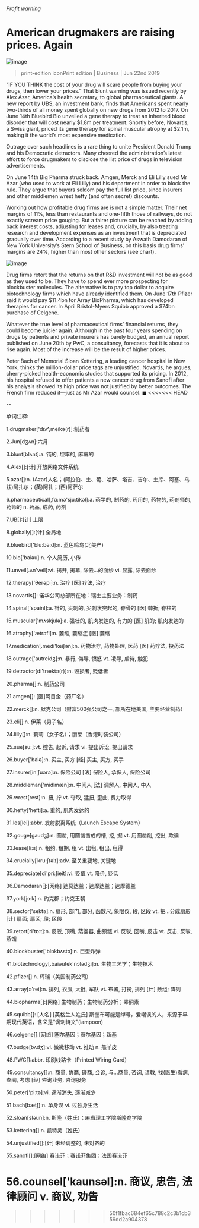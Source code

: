 ###### Profit warning
# American drugmakers are raising prices. Again 
![image](images/20190622_wbp505.jpg) 
> print-edition iconPrint edition | Business | Jun 22nd 2019 
“IF YOU THINK the cost of your drug will scare people from buying your drugs, then lower your prices.” That blunt warning was issued recently by Alex Azar, America’s health secretary, to global pharmaceutical giants. A new report by UBS, an investment bank, finds that Americans spent nearly two-thirds of all money spent globally on new drugs from 2012 to 2017. On June 14th Bluebird Bio unveiled a gene therapy to treat an inherited blood disorder that will cost nearly $1.8m per treatment. Shortly before, Novartis, a Swiss giant, priced its gene therapy for spinal muscular atrophy at $2.1m, making it the world’s most expensive medication. 
Outrage over such headlines is a rare thing to unite President Donald Trump and his Democratic detractors. Many cheered the administration’s latest effort to force drugmakers to disclose the list price of drugs in television advertisements. 
On June 14th Big Pharma struck back. Amgen, Merck and Eli Lilly sued Mr Azar (who used to work at Eli Lilly) and his department in order to block the rule. They argue that buyers seldom pay the full list price, since insurers and other middlemen wrest hefty (and often secret) discounts. 
Working out how profitable drug firms are is not a simple matter. Their net margins of 11%, less than restaurants and one-fifth those of railways, do not exactly scream price gouging. But a fairer picture can be reached by adding back interest costs, adjusting for leases and, crucially, by also treating research and development expenses as an investment that is depreciated gradually over time. According to a recent study by Aswath Damodaran of New York University’s Stern School of Business, on this basis drug firms’ margins are 24%, higher than most other sectors (see chart). 
![image](images/20190622_WBC273.png) 
Drug firms retort that the returns on that R&D investment will not be as good as they used to be. They have to spend ever more prospecting for blockbuster molecules. The alternative is to pay top dollar to acquire biotechnology firms which have already identified them. On June 17th Pfizer said it would pay $11.4bn for Array BioPharma, which has developed therapies for cancer. In April Bristol-Myers Squibb approved a $74bn purchase of Celgene. 
Whatever the true level of pharmaceutical firms’ financial returns, they could become juicier again. Although in the past four years spending on drugs by patients and private insurers has barely budged, an annual report published on June 20th by PwC, a consultancy, forecasts that it is about to rise again. Most of the increase will be the result of higher prices. 
Peter Bach of Memorial Sloan Kettering, a leading cancer hospital in New York, thinks the million-dollar price tags are unjustified. Novartis, he argues, cherry-picked health-economic studies that supported its pricing. In 2012, his hospital refused to offer patients a new cancer drug from Sanofi after his analysis showed its high price was not justified by better outcomes. The French firm reduced it—just as Mr Azar would counsel. ◼ 
<<<<<<< HEAD
-- 
 单词注释:
1.drugmaker['drʌ^,meikә(r)]:制药者 
2.Jun[dʒʌn]:六月 
3.blunt[blʌnt]:a. 钝的, 坦率的, 麻痹的 
4.Alex[]:[计] 开放网络文件系统 
5.azar[]:n. (Azar)人名；(阿拉伯、土、葡、哈萨、塔吉、吉尔、土库、阿塞、乌兹)阿扎尔；(英)阿扎；(西)阿萨尔 
6.pharmaceutical[,fɑ:mә'sju:tikәl]:a. 药学的, 制药的, 药用的, 药物的, 药剂师的, 药师的 n. 药品, 成药, 药剂 
7.UB[]:[计] 上限 
8.globally[]:[计] 全局地 
9.bluebird['blu:bә:d]:n. 蓝色鸣鸟(北美产) 
10.bio['baiәu]:n. 个人简历, 小传 
11.unveil[.ʌn'veil]:vt. 揭开, 揭幕, 除去...的面纱 vi. 显露, 除去面纱 
12.therapy['θerәpi]:n. 治疗 [医] 疗法, 治疗 
13.novartis[]: 诺华公司总部所在地：瑞士主要业务：制药 
14.spinal['spainl]:a. 针的, 尖刺的, 尖刺状突起的, 脊骨的 [医] 棘折; 脊柱的 
15.muscular['mʌskjulә]:a. 强壮的, 肌肉发达的, 有力的 [医] 肌的; 肌肉发达的 
16.atrophy['ætrәfi]:n. 萎缩, 萎缩症 [医] 萎缩 
17.medication[.medi'keiʃәn]:n. 药物治疗, 药物处理, 医药 [医] 药疗法, 投药法 
18.outrage['autreidʒ]:n. 暴行, 侮辱, 愤怒 vt. 凌辱, 虐待, 触犯 
19.detractor[di'træktә(r)]:n. 毁损者, 贬低者 
20.pharma[]:n. 制药公司 
21.amgen[]: [医]阿目金（药厂名） 
22.merck[]:n. 默克公司（财富500强公司之一, 部所在地美国, 主要经营制药） 
23.eli[]:n. 伊莱（男子名） 
24.lilly[]:n. 莉莉（女子名）；丽莱（香港时装公司） 
25.sue[su:]:vt. 控告, 起诉, 请求 vi. 提出诉讼, 提出请求 
26.buyer['baiә]:n. 买主, 买方 [经] 买主, 买方, 买手 
27.insurer[in'ʃuәrә]:n. 保险公司 [法] 保险人, 承保人, 保险公司 
28.middleman['midlmæn]:n. 中间人 [法] 调解人, 中间人, 中人 
29.wrest[rest]:n. 扭, 拧 vt. 夺取, 猛扭, 歪曲, 费力取得 
30.hefty['hefti]:a. 重的, 肌肉发达的 
31.les[lei]:abbr. 发射脱离系统（Launch Escape System） 
32.gouge[gaudʒ]:n. 圆凿, 用圆凿凿成的槽, 挖, 掘 vt. 用圆凿削, 挖出, 欺骗 
33.lease[li:s]:n. 租约, 租期, 租 vt. 出租, 租出, 租得 
34.crucially[ˈkru:ʃɪəlɪ]:adv. 至关重要地, 关键地 
35.depreciate[di'pri:ʃieit]:vi. 贬值 vt. 降价, 贬低 
36.Damodaran[]:[网络] 达莫达兰；达摩达兰；达摩德兰 
37.york[jɔ:k]:n. 约克郡；约克王朝 
38.sector['sektә]:n. 扇形, 部门, 部分, 函数尺, 象限仪, 段, 区段 vt. 把...分成扇形 [计] 扇面; 扇区; 段; 区段 
39.retort[ri'tɒ:t]:n. 反驳, 顶嘴, 蒸馏器, 曲颈甑 vi. 反驳, 回嘴, 反击 vt. 反击, 反驳, 蒸馏 
40.blockbuster['blɒkbʌstә]:n. 巨型炸弹 
41.biotechnology[.baiәutek'nɔlәdʒi]:n. 生物工艺学；生物技术 
42.pfizer[]:n. 辉瑞（美国制药公司） 
43.array[ә'rei]:n. 排列, 衣服, 大批, 军队 vt. 布署, 打扮, 排列 [计] 数组; 阵列 
44.biopharma[]:[网络] 生物制药；生物制药分析；睾酮素 
45.squibb[]: [人名] [英格兰人姓氏] 斯奎布可能是绰号，爱嘲讽的人，来源于早期现代英语，含义是“讽刺诗文”(lampoon) 
46.celgene[]:[网络] 塞尔基因；赛尔基因；新基 
47.budge[bʌdʒ]:vi. 微微移动 vt. 推动 n. 羔羊皮 
48.PWC[]:abbr. 印刷线路卡（Printed Wiring Card） 
49.consultancy[]:n. 商量, 协商, 磋商, 会诊, 与...商量, 咨询, 请教, 找(医生)看病, 查阅, 考虑 [经] 咨询业务, 咨询服务 
50.peter['pi:tә]:vi. 逐渐消失, 逐渐减少 
51.bach[bætʃ]:n. 单身汉 vi. 过独身生活 
52.sloan[slәun]:n. 斯隆（姓氏）；麻省理工学院斯隆商学院 
53.kettering[]:n. 凯特灵（姓氏） 
54.unjustified[]:[计] 未经调整的, 未对齐的 
55.sanofi[]:[网络] 赛诺菲；赛诺菲集团；法国赛诺菲 
56.counsel['kaunsәl]:n. 商议, 忠告, 法律顾问 v. 商议, 劝告 
=======
>>>>>>> 50f1fbac684ef65c788c2c3b1cb359dd2a904378
